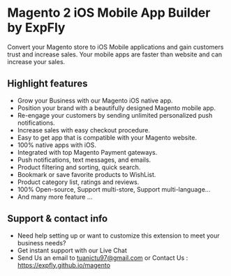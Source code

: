 # Magento 2 iOS Mobile App Builder by ExpFly
Convert your Magento store to iOS Mobile applications and gain customers trust and increase sales. Your mobile apps are faster than website and can increase your sales.

## Highlight features
- Grow your Business with our Magento iOS native app.
- Position your brand with a beautifully designed Magento mobile app.
- Re-engage your customers by sending unlimited personalized push notifications.
- Increase sales with easy checkout procedure.
- Easy to get app that is compatible with your Magento website.
- 100% native apps with iOS.
- Integrated with top Magento Payment gateways.
- Push notifications, text messages, and emails.
- Product filtering and sorting, quick search.
- Bookmark or save favorite products to WishList.
- Product category list, ratings and reviews.
- 100% Open-source, Support multi-store, Support multi-language...
- And many more feature ...

## Support & contact info
- Need help setting up or want to customize this extension to meet your business needs?
- Get instant support with our Live Chat
- Send Us an email to tuanictu97@gmail.com or Contact Us : https://expfly.github.io/magento
